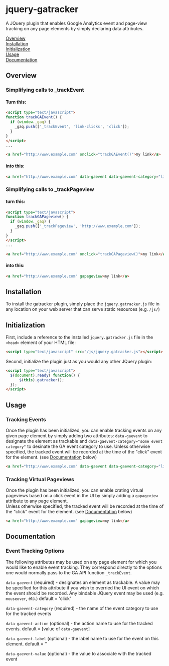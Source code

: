jquery-gatracker
================

A JQuery plugin that enables Google Analytics event and page-view tracking on any page elements by simply declaring data attributes.

[Overview](#overview)  
[Installation](#installation)  
[Initialization](#initialization)  
[Usage](#usage)  
[Documentation](#documentation)  


## <a id="overview"></a>Overview
### Simplifying calls to _trackEvent

#### Turn this:

```html
<script type="text/javascript">
function trackGAEvent() {
  if (window._gaq) {
    _gaq.push(['_trackEvent', 'link-clicks', 'click']);
  }
}
</script>
...

<a href="http://www.example.com" onclick="trackGAEvent()">my link</a>

```

#### into this:
 ```html
<a href="http://www.example.com" data-gaevent data-gaevent-category="link-clicks">my link</a>
```

### Simplifying calls to _trackPageview

#### turn this:

```html
<script type="text/javascript">
function trackGAPageview() {
  if (window._gaq) {
    _gaq.push(['_trackPageview', 'http://www.example.com']);
  }
}
</script>
...

<a href="http://www.example.com" onclick="trackGAPageview()">my link</a>

```

#### into this:
```html
<a href="http://www.example.com" gapageview>my link</a>
```

## <a></a>Installation

To install the gatracker plugin, simply place the `jquery.gatracker.js` file in 
any location on your web server that can serve static resources (e.g. `/js/`)

## <a></a>Initialization

First, include a reference to the installed `jquery.gatracker.js` file in the `<head>` element of your HTML file:

```html
<script type="text/javascript" src="/js/jquery.gatracker.js"></script>
```

Second, initialize the plugin just as you would any other JQuery plugin:

```html
<script type="text/javascript">
  $(document).ready( function() {
      $(this).gatracker();
  });
</script>

```
## <a></a>Usage

### Tracking Events
Once the plugin has been initialized, you can enable tracking events on any given page element by simply adding two attributes:
`data-gaevent` to designate the element as trackable and `data-gaevent-category="some event category"` to desinate the GA event category to use.
Unless otherwise specified, the tracked event will be recorded at the time of the "click" event for the element. (see [Documentation](#documentation) below)

```html
<a href="http://www.example.com" data-gaevent data-gaevent-category="link-clicks">my link</a>
```

### Tracking Virtual Pageviews
Once the plugin has been initialized, you can enable crating virtual pageviews based on a click event in the UI by simply adding a `gapageview` attribute to any page element.  
Unless otherwise specified, the tracked event will be recorded at the time of the "click" event for the element. (see [Documentation](#documentation) below)


```html
<a href="http://www.example.com" gapageview>my link</a>
```

## <a></a>Documentation

### Event Tracking Options
The following attributes may be used on any page element for which you would like to enable event tracking.  They correspond directly to the options one would normally pass to the GA API function `_trackEvent`.

`data-gaevent` (required) - designates an element as trackable.  A value may be specified for this attribute if you wish to overried the UI event on which the event should be recorded.  Any bindable JQuery event may be used (e.g. `mouseover`, etc.)   default = 'click'
 
`data-gaevent-category` (required) - the name of the event category to use for the tracked events

`data-gaevent-action` (optional) - the action name to use for the tracked events.  default = [value of `data-gaevent`]
 
`data-gaevent-label` (optional) - the label name to use for the event on this element.  default = ''
 
`data-gaevent-value` (optional) - the value to associate with the tracked event
